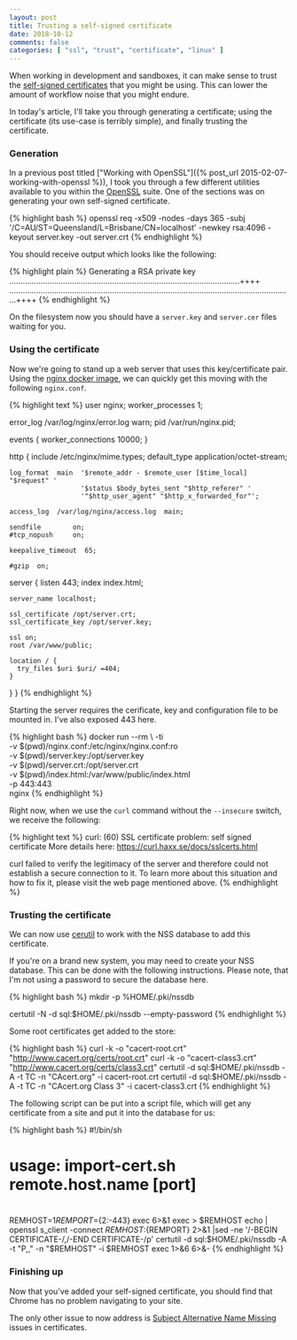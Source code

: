 ```yaml
---
layout: post
title: Trusting a self-signed certificate
date: 2018-10-12
comments: false
categories: [ "ssl", "trust", "certificate", "linux" ]
---
```


When working in development and sandboxes, it can make sense to trust the [self-signed certificates](https://en.wikipedia.org/wiki/Self-signed_certificate) that you might be using. This can lower the amount of workflow noise that you might endure.

In today's article, I'll take you through generating a certificate; using the certificate (its use-case is terribly simple), and finally trusting the certificate.

### Generation

In a previous post titled ["Working with OpenSSL"]({% post_url 2015-02-07-working-with-openssl %}), I took you through a few different utilities available to you within the [OpenSSL](https://www.openssl.org/) suite. One of the sections was on generating your own self-signed certificate.

{% highlight bash %}
openssl req -x509 -nodes -days 365 -subj '/C=AU/ST=Queensland/L=Brisbane/CN=localhost' -newkey rsa:4096 -keyout server.key -out server.crt
{% endhighlight %}

You should receive output which looks like the following:

{% highlight plain %}
Generating a RSA private key
.......................................................................................................++++
...............................................................................................................................++++
{% endhighlight %}

On the filesystem now you should have a `server.key` and `server.cer` files waiting for you.

### Using the certificate

Now we're going to stand up a web server that uses this key/certificate pair. Using the [nginx docker image](https://hub.docker.com/_/nginx/), we can quickly get this moving with the following `nginx.conf`.

{% highlight text %}
user  nginx;
worker_processes  1;

error_log  /var/log/nginx/error.log warn;
pid        /var/run/nginx.pid;


events {
    worker_connections  10000;
}


http {
    include       /etc/nginx/mime.types;
    default_type  application/octet-stream;

    log_format  main  '$remote_addr - $remote_user [$time_local] "$request" '
                      '$status $body_bytes_sent "$http_referer" '
                      '"$http_user_agent" "$http_x_forwarded_for"';

    access_log  /var/log/nginx/access.log  main;

    sendfile        on;
    #tcp_nopush     on;

    keepalive_timeout  65;

    #gzip  on;

  server {
    listen 443;
    index index.html;

    server_name localhost;

    ssl_certificate /opt/server.crt;
    ssl_certificate_key /opt/server.key;

    ssl on;
    root /var/www/public;

    location / {
      try_files $uri $uri/ =404;
    }
  }
}
{% endhighlight %}

Starting the server requires the cerificate, key and configuration file to be mounted in. I've also exposed 443 here.

{% highlight bash %}
docker run --rm \ 
           -ti \
           -v $(pwd)/nginx.conf:/etc/nginx/nginx.conf:ro \
           -v $(pwd)/server.key:/opt/server.key \
           -v $(pwd)/server.crt:/opt/server.crt \
           -v $(pwd)/index.html:/var/www/public/index.html \
           -p 443:443 \
           nginx
{% endhighlight %}

Right now, when we use the `curl` command without the `--insecure` switch, we receive the following:

{% highlight text %}
curl: (60) SSL certificate problem: self signed certificate
More details here: https://curl.haxx.se/docs/sslcerts.html

curl failed to verify the legitimacy of the server and therefore could not
establish a secure connection to it. To learn more about this situation and
how to fix it, please visit the web page mentioned above.
{% endhighlight %}

### Trusting the certificate

We can now use [cerutil](https://developer.mozilla.org/en-US/docs/Mozilla/Projects/NSS/tools/NSS_Tools_certutil) to work with the NSS database to add this certificate.

If you're on a brand new system, you may need to create your NSS database. This can be done with the following instructions. Please note, that I'm not using a password to secure the database here.

{% highlight bash %}
mkdir -p %HOME/.pki/nssdb

certutil -N -d sql:$HOME/.pki/nssdb --empty-password
{% endhighlight %}

Some root certificates get added to the store:

{% highlight bash %}
curl -k -o "cacert-root.crt" "http://www.cacert.org/certs/root.crt"
curl -k -o "cacert-class3.crt" "http://www.cacert.org/certs/class3.crt"
certutil -d sql:$HOME/.pki/nssdb -A -t TC -n "CAcert.org" -i cacert-root.crt
certutil -d sql:$HOME/.pki/nssdb -A -t TC -n "CAcert.org Class 3" -i cacert-class3.crt
{% endhighlight %}

The following script can be put into a script file, which will get any certificate from a site and put it into the database for us:

{% highlight bash %}
#!/bin/sh
#
# usage:  import-cert.sh remote.host.name [port]
#
REMHOST=$1
REMPORT=${2:-443}
exec 6>&1
exec > $REMHOST
echo | openssl s_client -connect ${REMHOST}:${REMPORT} 2>&1 |sed -ne '/-BEGIN CERTIFICATE-/,/-END CERTIFICATE-/p'
certutil -d sql:$HOME/.pki/nssdb -A -t "P,," -n "$REMHOST" -i $REMHOST
exec 1>&6 6>&-
{% endhighlight %}

### Finishing up

Now that you've added your self-signed certificate, you should find that Chrome has no problem navigating to your site. 

The only other issue to now address is [Subject Alternative Name Missing](https://support.google.com/chrome/a/answer/7391219?hl=en) issues in certificates.

